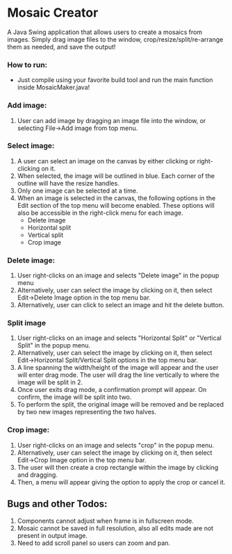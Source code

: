 # Mosaic Creator
A Java Swing application that allows users to create a mosaics from images. Simply drag image files to the window, crop/resize/split/re-arrange them as needed, and save the output!

### How to run:
* Just compile using your favorite build tool and run the main function inside MosaicMaker.java!

### Add image:
1) User can add image by dragging an image file into the window, or selecting File->Add image from top menu. 

### Select image: 
1) A user can select an image on the canvas by either clicking or right-clicking on it. 
2) When selected, the image will be outlined in blue. Each corner of the outline will have the resize handles.
3) Only one image can be selected at a time.
4) When an image is selected in the canvas, the following options in the Edit section of the top menu will become enabled. These options will also be accessible in the right-click menu for each image.
   * Delete image
   * Horizontal split 
   * Vertical split
   * Crop image

### Delete image:
1) User right-clicks on an image and selects "Delete image" in the popup menu
2) Alternatively, user can select the image by clicking on it, then select Edit->Delete Image option in the top menu bar. 
3) Alternatively, user can click to select an image and hit the delete button. 

### Split image
1) User right-clicks on an image and selects "Horizontal Split" or "Vertical Split" in the popup menu.
2) Alternatively, user can select the image by clicking on it, then select Edit->Horizontal Split/Vertical Split options in the top menu bar. 
3) A line spanning the width/height of the image will appear and the user will enter drag mode. The user will drag the line vertically to where the image will be split in 2. 
4) Once user exits drag mode, a confirmation prompt will appear. On confirm, the image will be split into two. 
5) To perform the split, the original image will be removed and be replaced by two new images representing the two halves.

### Crop image:
1) User right-clicks on an image and selects "crop" in the popup menu. 
2) Alternatively, user can select the image by clicking on it, then select Edit->Crop Image option in the top menu bar.  
3) The user will then create a crop rectangle within the image by clicking and dragging. 
4) Then, a menu will appear giving the option to apply the crop or cancel it.

## Bugs and other Todos:
1) Components cannot adjust when frame is in fullscreen mode.
2) Mosaic cannot be saved in full resolution, also all edits made are not present in output image. 
3) Need to add scroll panel so users can zoom and pan.
